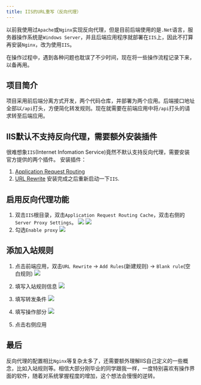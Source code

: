 ```yaml
---
title: IIS的URL重写（反向代理）
---
```


以前我使用过`Apache`或`Nginx`实现反向代理，但是目前后端使用的是`.Net`语言，服务器操作系统是`Windows Server`，并且后端应用程序就部署在`IIS`上，因此不打算再安装`Nginx`，改为使用`IIS`。

在操作过程中，遇到各种问题也耽误了不少时间，现在将一些操作流程记录下来，以备再用。

## 项目简介
项目采用前后端分离方式开发，两个代码仓库，并部署为两个应用。后端接口地址全部以`/api`打头，方便简化转发规则。现在就需要在前端应用中将`/api`打头的请求转至后端应用。

## IIS默认不支持反向代理，需要额外安装插件
很难想象`IIS`(Internet Infomation Service)竟然不默认支持反向代理，需要安装官方提供的两个插件。
安装插件：
1. [Application Request Routing](https://www.iis.net/downloads/microsoft/application-request-routing)
2. [URL Rewrite](https://www.iis.net/downloads/microsoft/url-rewrite)
安装完成之后重新启动一下`IIS`.

## 启用反向代理功能
1. 双击`IIS`根目录，双击`Application Request Routing Cache`，双击右侧的`Server Proxy Settings`。
![](../../../../images/iis-url-rewrite/1.click-iis-root-select-arr.png)
![](../../../../images/iis-url-rewrite/2.server-proxy-setting.png)
2. 勾选`Enable proxy`
![](../../../../images/iis-url-rewrite/3.enable-proxy.png)

## 添加入站规则
1. 点击前端应用，双击`URL Rewrite` -> `Add Rules`(新建规则) -> `Blank rule`(空白规则) 
![](../../../../images/iis-url-rewrite/4.select-url-rewrite.png)
2. 填写入站规则信息
![](../../../../images/iis-url-rewrite/5.add-rule.png)

3. 填写转发条件
![](../../../../images/iis-url-rewrite/6.add-condition.png)

4. 填写操作部分
![](../../../../images/iis-url-rewrite/7.add-operation.png)

5. 点击右侧应用

## 最后
反向代理的配置相比`Nginx`等复杂太多了，还需要额外理解IIS自己定义的一些概念，比如入站规则等。相信大部分刚毕业的同学跟我一样，一度特别喜欢有操作界面的软件，随着对系统掌握程度的增加，这个想法会慢慢的逆转。

